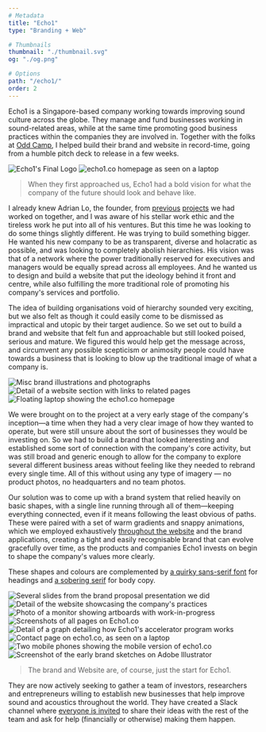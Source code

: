 ```yaml
---
# Metadata
title: "Echo1"
type: "Branding + Web"

# Thumbnails
thumbnail: "./thumbnail.svg"
og: "./og.png"

# Options
path: "/echo1/"
order: 2
---
```


<article role="article">

Echo1 is a Singapore-based company working towards improving sound culture across the globe. They manage and fund businesses working in sound-related areas, while at the same time promoting good business practices within the companies they are involved in. Together with the folks at [Odd Camp](https://www.odd.camp/), I helped build their brand and website in record-time, going from a humble pitch deck to release in a few weeks.

</article>

![Echo1's Final Logo](images/logo@2x.png)
![echo1.co homepage as seen on a laptop](images/laptop@2x.png)

<article role="article">

> When they first approached us, Echo1 had a bold vision for what the company of the future should look and behave like.

I already knew Adrian Lo, the founder, from [previous](http://www.soundzipper.com/) [projects](http://celinebeyond.com/) we had worked on together, and I was aware of his stellar work ethic and the tireless work he put into all of his ventures. But this time he was looking to do some things slightly different. He was trying to build something bigger. He wanted his new company to be as transparent, diverse and holacratic as possible, and was looking to completely abolish hierarchies. His vision was that of a network where the power traditionally reserved for executives and managers would be equally spread across all employees. And he wanted us to design and build a website that put the ideology behind it front and centre, while also fulfilling the more traditional role of promoting his company's services and portfolio.

The idea of building organisations void of hierarchy sounded very exciting, but we also felt as though it could easily come to be dismissed as impractical and utopic by their target audience. So we set out to build a brand and website that felt fun and approachable but still looked poised, serious and mature. We figured this would help get the message across, and circumvent any possible scepticism or animosity people could have towards a business that is looking to blow up the traditional image of what a company is.

</article>

![Misc brand illustrations and photographs](images/illustrations@2x.png)
![Detail of a website section with links to related pages](images/links@2x.png)
![Floating laptop showing the echo1.co homepage](images/floating-laptop@2x.png)

<article role="article">

We were brought on to the project at a very early stage of the company's inception—a time when they had a very clear image of how they wanted to operate, but were still unsure about the sort of businesses they would be investing on. So we had to build a brand that looked interesting and established some sort of connection with the company's core activity, but was still broad and generic enough to allow for the company to explore several different business areas without feeling like they needed to rebrand every single time. All of this without using any type of imagery — no product photos, no headquarters and no team photos.

Our solution was to come up with a brand system that relied heavily on basic shapes, with a single line running through all of them—keeping everything connected, even if it means following the least obvious of paths. These were paired with a set of warm gradients and snappy animations, which we employed exhaustively [throughout the website](https://www.echo1.co) and the brand applications, creating a tight and easily recognisable brand that can evolve gracefully over time, as the products and companies Echo1 invests on begin to shape the company's values more clearly.

These shapes and colours are complemented by [a quirky sans-serif font](https://www.hvdfonts.com/fonts/niveau-grotesk) for headings and [a sobering serif](https://typekit.com/fonts/warnock) for body copy.

</article>

![Several slides from the brand proposal presentation we did](images/proposal@2x.png)
![Detail of the website showcasing the company's practices](images/practices@2x.png)
![Photo of a monitor showing artboards with work-in-progress](images/monitor@2x.png)
![Screenshots of all pages on Echo1.co](images/pages@2x.png)
![Detail of a graph detailing how Echo1's accelerator program works](images/how-it-works@2x.png)
![Contact page on echo1.co, as seen on a laptop](images/contact-page@2x.png)
![Two mobile phones showing the mobile version of echo1.co](images/phones@2x.png)
![Screenshot of the early brand sketches on Adobe Illustrator](images/illustrator@2x.png)

<article role="article">

> The brand and Website are, of course, just the start for Echo1.

They are now actively seeking to gather a team of investors, researchers and entrepreneurs willing to establish new businesses that help improve sound and acoustics throughout the world. They have created a Slack channel where [everyone is invited](http://echo1.co/join-us) to share their ideas with the rest of the team and ask for help (financially or otherwise) making them happen.

</article>
